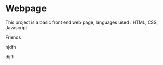 # Webpage
This project is a basic front end web page; languages used : HTML, CSS, Javascript

  Friends
  
  hjdfh
  
  dijffi

